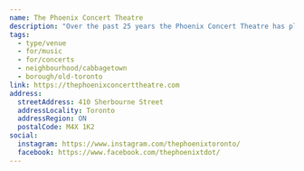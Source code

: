 ```yaml
---
name: The Phoenix Concert Theatre
description: "Over the past 25 years the Phoenix Concert Theatre has played host to thousands of live performances and a roster of legendary artists."
tags:
  - type/venue
  - for/music
  - for/concerts
  - neighbourhood/cabbagetown
  - borough/old-toronto
link: https://thephoenixconcerttheatre.com
address:
  streetAddress: 410 Sherbourne Street
  addressLocality: Toronto
  addressRegion: ON
  postalCode: M4X 1K2
social:
  instagram: https://www.instagram.com/thephoenixtoronto/
  facebook: https://www.facebook.com/thephoenixtdot/
---
```

